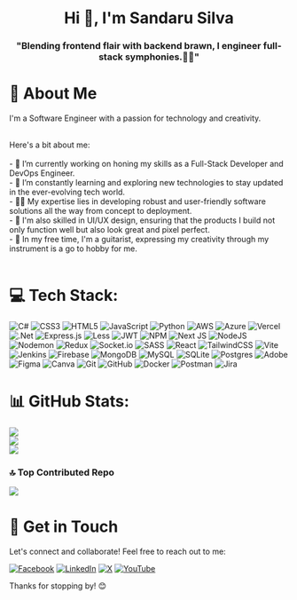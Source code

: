 <h1 align="center">Hi 👋, I'm Sandaru Silva</h1>
<h3 align="center">"Blending frontend flair with backend brawn, I engineer full-stack symphonies.🧑‍💻" </h3>

# 💫 About Me
I'm a Software Engineer with a passion for technology and creativity. 

<br>Here's a bit about me:<br><br>- 
🔭 I’m currently working on honing my skills as a Full-Stack Developer and DevOps Engineer.<br>- 🌱 I’m constantly learning and exploring new technologies to stay updated in the ever-evolving tech world.<br>- 👨‍💻 My expertise lies in developing robust and user-friendly software solutions all the way from concept to deployment.<br>- 🎨 I'm also skilled in UI/UX design, ensuring that the products I build not only function well but also look great and pixel perfect.<br>- 🎵 In my free time, I'm a guitarist, expressing my creativity through my instrument is a go to hobby for me.<br><br>

# 💻 Tech Stack:
![C#](https://img.shields.io/badge/c%23-%23239120.svg?style=flat&logo=csharp&logoColor=white) ![CSS3](https://img.shields.io/badge/css3-%231572B6.svg?style=flat&logo=css3&logoColor=white) ![HTML5](https://img.shields.io/badge/html5-%23E34F26.svg?style=flat&logo=html5&logoColor=white) ![JavaScript](https://img.shields.io/badge/javascript-%23323330.svg?style=flat&logo=javascript&logoColor=%23F7DF1E) ![Python](https://img.shields.io/badge/python-3670A0?style=flat&logo=python&logoColor=ffdd54) ![AWS](https://img.shields.io/badge/AWS-%23FF9900.svg?style=flat&logo=amazon-aws&logoColor=white) ![Azure](https://img.shields.io/badge/azure-%230072C6.svg?style=flat&logo=microsoftazure&logoColor=white) ![Vercel](https://img.shields.io/badge/vercel-%23000000.svg?style=flat&logo=vercel&logoColor=white) ![.Net](https://img.shields.io/badge/.NET-5C2D91?style=flat&logo=.net&logoColor=white) ![Express.js](https://img.shields.io/badge/express.js-%23404d59.svg?style=flat&logo=express&logoColor=%2361DAFB) ![Less](https://img.shields.io/badge/less-2B4C80?style=flat&logo=less&logoColor=white) ![JWT](https://img.shields.io/badge/JWT-black?style=flat&logo=JSON%20web%20tokens) ![NPM](https://img.shields.io/badge/NPM-%23CB3837.svg?style=flat&logo=npm&logoColor=white) ![Next JS](https://img.shields.io/badge/Next-black?style=flat&logo=next.js&logoColor=white) ![NodeJS](https://img.shields.io/badge/node.js-6DA55F?style=flat&logo=node.js&logoColor=white) ![Nodemon](https://img.shields.io/badge/NODEMON-%23323330.svg?style=flat&logo=nodemon&logoColor=%BBDEAD) ![Redux](https://img.shields.io/badge/redux-%23593d88.svg?style=flat&logo=redux&logoColor=white) ![Socket.io](https://img.shields.io/badge/Socket.io-black?style=flat&logo=socket.io&badgeColor=010101) ![SASS](https://img.shields.io/badge/SASS-hotpink.svg?style=flat&logo=SASS&logoColor=white) ![React](https://img.shields.io/badge/react-%2320232a.svg?style=flat&logo=react&logoColor=%2361DAFB) ![TailwindCSS](https://img.shields.io/badge/tailwindcss-%2338B2AC.svg?style=flat&logo=tailwind-css&logoColor=white) ![Vite](https://img.shields.io/badge/vite-%23646CFF.svg?style=flat&logo=vite&logoColor=white) ![Jenkins](https://img.shields.io/badge/jenkins-%232C5263.svg?style=flat&logo=jenkins&logoColor=white) ![Firebase](https://img.shields.io/badge/firebase-a08021?style=flat&logo=firebase&logoColor=ffcd34) ![MongoDB](https://img.shields.io/badge/MongoDB-%234ea94b.svg?style=flat&logo=mongodb&logoColor=white) ![MySQL](https://img.shields.io/badge/mysql-4479A1.svg?style=flat&logo=mysql&logoColor=white) ![SQLite](https://img.shields.io/badge/sqlite-%2307405e.svg?style=flat&logo=sqlite&logoColor=white) ![Postgres](https://img.shields.io/badge/postgres-%23316192.svg?style=flat&logo=postgresql&logoColor=white) ![Adobe](https://img.shields.io/badge/adobe-%23FF0000.svg?style=flat&logo=adobe&logoColor=white) ![Figma](https://img.shields.io/badge/figma-%23F24E1E.svg?style=flat&logo=figma&logoColor=white) ![Canva](https://img.shields.io/badge/Canva-%2300C4CC.svg?style=flat&logo=Canva&logoColor=white) ![Git](https://img.shields.io/badge/git-%23F05033.svg?style=flat&logo=git&logoColor=white) ![GitHub](https://img.shields.io/badge/github-%23121011.svg?style=flat&logo=github&logoColor=white) ![Docker](https://img.shields.io/badge/docker-%230db7ed.svg?style=flat&logo=docker&logoColor=white) ![Postman](https://img.shields.io/badge/Postman-FF6C37?style=flat&logo=postman&logoColor=white) ![Jira](https://img.shields.io/badge/jira-%230A0FFF.svg?style=flat&logo=jira&logoColor=white)

# 📊 GitHub Stats:
![](https://github-readme-stats.vercel.app/api?username=sandarudev&theme=default&hide_border=false&include_all_commits=true&count_private=true)<br/>
![](https://github-readme-streak-stats.herokuapp.com/?user=sandarudev&theme=default&hide_border=false)<br/>
![](https://github-readme-stats.vercel.app/api/top-langs/?username=sandarudev&theme=default&hide_border=false&include_all_commits=true&count_private=true&layout=compact)



### 🔝 Top Contributed Repo
![](https://github-contributor-stats.vercel.app/api?username=sandarudev&limit=5&theme=dark&combine_all_yearly_contributions=true)

# 🤝 Get in Touch<br>
Let's connect and collaborate! 
Feel free to reach out to me:

[![Facebook](https://img.shields.io/badge/Facebook-%231877F2.svg?logo=Facebook&logoColor=white)](https://facebook.com/Sandaru.Dilz) [![LinkedIn](https://img.shields.io/badge/LinkedIn-%230077B5.svg?logo=linkedin&logoColor=white)](https://linkedin.com/in/sandaru-silva-351500196) [![X](https://img.shields.io/badge/X-black.svg?logo=X&logoColor=white)](https://x.com/SandaruDSilva1) [![YouTube](https://img.shields.io/badge/YouTube-%23FF0000.svg?logo=YouTube&logoColor=white)](https://youtube.com/@UCq1RVviAu8RzECLWo-_C3FQ) 

Thanks for stopping by! 😊
<br>
